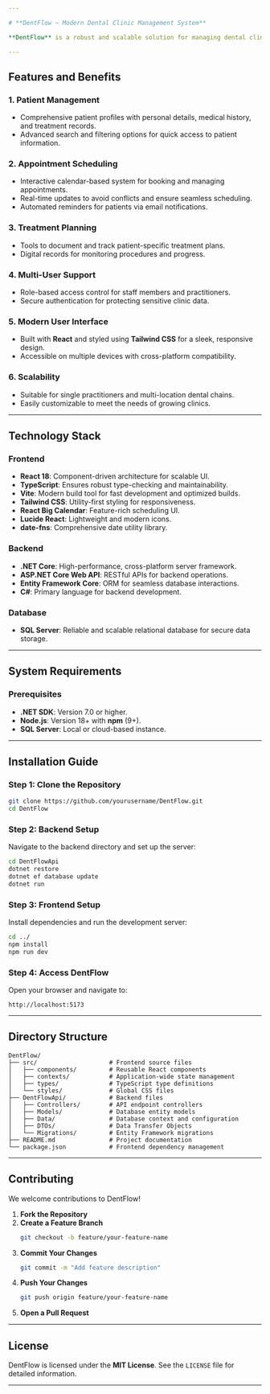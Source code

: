 ```yaml
---

# **DentFlow – Modern Dental Clinic Management System**  

**DentFlow** is a robust and scalable solution for managing dental clinic operations efficiently. Designed with both practitioners and staff in mind, it combines cutting-edge technology with an intuitive user interface to streamline patient care, appointment scheduling, and treatment management.  

---
```


## **Features and Benefits**  

### **1. Patient Management**  
- Comprehensive patient profiles with personal details, medical history, and treatment records.  
- Advanced search and filtering options for quick access to patient information.  

### **2. Appointment Scheduling**  
- Interactive calendar-based system for booking and managing appointments.  
- Real-time updates to avoid conflicts and ensure seamless scheduling.  
- Automated reminders for patients via email notifications.  

### **3. Treatment Planning**  
- Tools to document and track patient-specific treatment plans.  
- Digital records for monitoring procedures and progress.  

### **4. Multi-User Support**  
- Role-based access control for staff members and practitioners.  
- Secure authentication for protecting sensitive clinic data.  

### **5. Modern User Interface**  
- Built with **React** and styled using **Tailwind CSS** for a sleek, responsive design.  
- Accessible on multiple devices with cross-platform compatibility.  

### **6. Scalability**  
- Suitable for single practitioners and multi-location dental chains.  
- Easily customizable to meet the needs of growing clinics.  

---

## **Technology Stack**  

### **Frontend**  
- **React 18**: Component-driven architecture for scalable UI.  
- **TypeScript**: Ensures robust type-checking and maintainability.  
- **Vite**: Modern build tool for fast development and optimized builds.  
- **Tailwind CSS**: Utility-first styling for responsiveness.  
- **React Big Calendar**: Feature-rich scheduling UI.  
- **Lucide React**: Lightweight and modern icons.  
- **date-fns**: Comprehensive date utility library.  

### **Backend**  
- **.NET Core**: High-performance, cross-platform server framework.  
- **ASP.NET Core Web API**: RESTful APIs for backend operations.  
- **Entity Framework Core**: ORM for seamless database interactions.  
- **C#**: Primary language for backend development.  

### **Database**  
- **SQL Server**: Reliable and scalable relational database for secure data storage.  

---

## **System Requirements**  

### Prerequisites  
- **.NET SDK**: Version 7.0 or higher.  
- **Node.js**: Version 18+ with **npm** (9+).  
- **SQL Server**: Local or cloud-based instance.  

---

## **Installation Guide**  

### **Step 1: Clone the Repository**  
```bash  
git clone https://github.com/yourusername/DentFlow.git  
cd DentFlow  
```  

### **Step 2: Backend Setup**  
Navigate to the backend directory and set up the server:  
```bash  
cd DentFlowApi  
dotnet restore  
dotnet ef database update  
dotnet run  
```  

### **Step 3: Frontend Setup**  
Install dependencies and run the development server:  
```bash  
cd ../  
npm install  
npm run dev  
```  

### **Step 4: Access DentFlow**  
Open your browser and navigate to:  
```plaintext  
http://localhost:5173  
```  

---

## **Directory Structure**  

```plaintext  
DentFlow/  
├── src/                    # Frontend source files  
│   ├── components/         # Reusable React components  
│   ├── contexts/           # Application-wide state management  
│   ├── types/              # TypeScript type definitions  
│   └── styles/             # Global CSS files  
├── DentFlowApi/            # Backend files  
│   ├── Controllers/        # API endpoint controllers  
│   ├── Models/             # Database entity models  
│   ├── Data/               # Database context and configuration  
│   ├── DTOs/               # Data Transfer Objects  
│   └── Migrations/         # Entity Framework migrations  
├── README.md               # Project documentation  
└── package.json            # Frontend dependency management  
```  

---

## **Contributing**  

We welcome contributions to DentFlow!  

1. **Fork the Repository**  
2. **Create a Feature Branch**  
   ```bash  
   git checkout -b feature/your-feature-name  
   ```  
3. **Commit Your Changes**  
   ```bash  
   git commit -m "Add feature description"  
   ```  
4. **Push Your Changes**  
   ```bash  
   git push origin feature/your-feature-name  
   ```  
5. **Open a Pull Request**  

---

## **License**  
DentFlow is licensed under the **MIT License**. See the `LICENSE` file for detailed information.  

---
